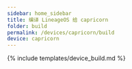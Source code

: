 ```yaml
---
sidebar: home_sidebar
title: 编译 LineageOS 给 capricorn
folder: build
permalink: /devices/capricorn/build
device: capricorn
---
```

{% include templates/device_build.md %}
